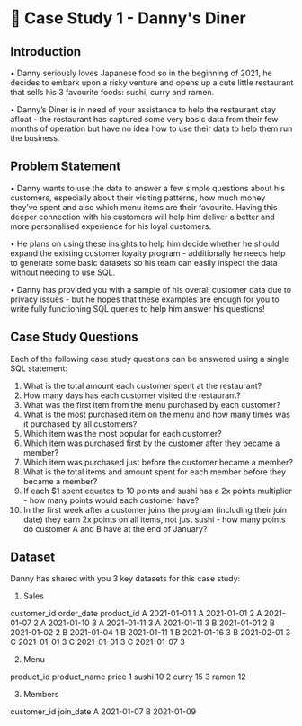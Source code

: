 # :ramen: Case Study 1 - Danny's Diner

## Introduction

•	Danny seriously loves Japanese food so in the beginning of 2021, he decides to embark upon a risky venture and opens up a cute little restaurant that sells his 3 favourite foods: sushi, curry and ramen.

•	Danny’s Diner is in need of your assistance to help the restaurant stay afloat - the restaurant has captured some very basic data from their few months of operation but have no idea how to use their data to help them run the business.


## Problem Statement

•	Danny wants to use the data to answer a few simple questions about his customers, especially about their visiting patterns, how much money they’ve spent and also which menu items are their favourite. Having this deeper connection with his customers will help him deliver a better and more personalised experience for his loyal customers.

•	He plans on using these insights to help him decide whether he should expand the existing customer loyalty program - additionally he needs help to generate some basic datasets so his team can easily inspect the data without needing to use SQL.

•	Danny has provided you with a sample of his overall customer data due to privacy issues - but he hopes that these examples are enough for you to write fully functioning SQL queries to help him answer his questions!


## Case Study Questions

Each of the following case study questions can be answered using a single SQL statement:

1.	What is the total amount each customer spent at the restaurant?
2.	How many days has each customer visited the restaurant?
3.	What was the first item from the menu purchased by each customer?
4.	What is the most purchased item on the menu and how many times was it purchased by all customers?
5.	Which item was the most popular for each customer?
6.	Which item was purchased first by the customer after they became a member?
7.	Which item was purchased just before the customer became a member?
8.	What is the total items and amount spent for each member before they became a member?
9.	If each $1 spent equates to 10 points and sushi has a 2x points multiplier - how many points would each customer have?
10.	In the first week after a customer joins the program (including their join date) they earn 2x points on all items, not just sushi - how many points do customer A and B have at the end of January?


## Dataset
Danny has shared with you 3 key datasets for this case study:
1.	Sales

customer_id	order_date	product_id
A	2021-01-01	1
A	2021-01-01	2
A	2021-01-07	2
A	2021-01-10	3
A	2021-01-11	3
A	2021-01-11	3
B	2021-01-01	2
B	2021-01-02	2
B	2021-01-04	1
B	2021-01-11	1
B	2021-01-16	3
B	2021-02-01	3
C	2021-01-01	3
C	2021-01-01	3
C	2021-01-07	3

2.	Menu

product_id	product_name	price
  1	sushi	10
2	curry	15
3	ramen	12



3.	Members

customer_id	join_date
A	2021-01-07
B	2021-01-09




